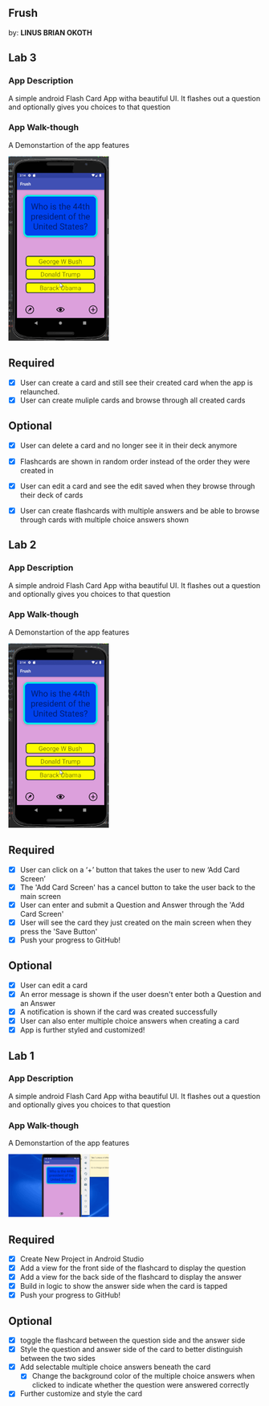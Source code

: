 ## Frush
by: **LINUS BRIAN OKOTH**

## Lab 3

### App Description
A simple android Flash Card App witha beautiful UI. It flashes out a question and optionally gives you choices to that question

### App Walk-though
A Demonstartion of the app features

<img src="Lab2.gif" width=200><br>

## Required
* [x] User can create a card and still see their created card when the app is relaunched.
* [x] User can create muliple cards and browse through all created cards

## Optional
* [x] User can delete a card and no longer see it in their deck anymore
* [x] Flashcards are shown in random order instead of the order they were created in
* [x] User can edit a card and see the edit saved when they browse through their deck of cards
* [x] User can create flashcards with multiple answers and be able to browse through cards with multiple choice answers shown


## Lab 2

### App Description
A simple android Flash Card App witha beautiful UI. It flashes out a question and optionally gives you choices to that question

### App Walk-though
A Demonstartion of the app features

<img src="Lab2.gif" width=200><br>

## Required
* [x] User can click on a ‘+’ button that takes the user to new ‘Add Card Screen’
* [x] The 'Add Card Screen' has a cancel button to take the user back to the main screen
* [x] User can enter and submit a Question and Answer through the 'Add Card Screen'
* [x] User will see the card they just created on the main screen when they press the 'Save Button'
* [x] Push your progress to GitHub!

## Optional
* [x] User can edit a card
* [x] An error message is shown if the user doesn't enter both a Question and an Answer
* [x] A notification is shown if the card was created successfully
* [x] User can also enter multiple choice answers when creating a card
* [x] App is further styled and customized!

## Lab 1

### App Description
A simple android Flash Card App witha beautiful UI. It flashes out a question and optionally gives you choices to that question

### App Walk-though
A Demonstartion of the app features

<img src="Lab1.gif" width=200><br>

## Required
* [x] Create New Project in Android Studio
* [x] Add a view for the front side of the flashcard to display the question
* [x] Add a view for the back side of the flashcard to display the answer
* [x] Build in logic to show the answer side when the card is tapped
* [x] Push your progress to GitHub!

## Optional
* [x] toggle the flashcard between the question side and the answer side
* [x] Style the question and answer side of the card to better distinguish between the two sides
* [x] Add selectable multiple choice answers beneath the card
   * [x] Change the background color of the multiple choice answers when clicked to indicate whether the question were answered correctly
* [x] Further customize and style the card
